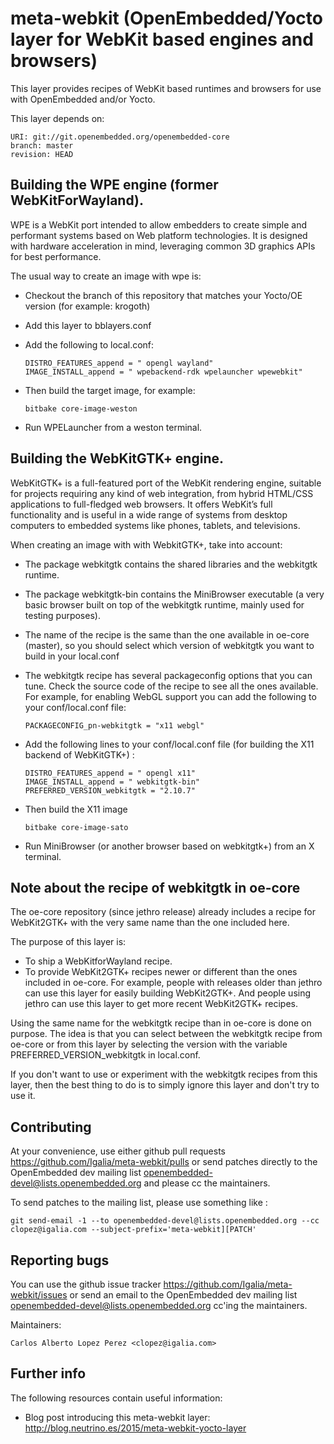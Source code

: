 meta-webkit (OpenEmbedded/Yocto layer for WebKit based engines and browsers)
============================================================================

This layer provides recipes of WebKit based runtimes and browsers for
use with OpenEmbedded and/or Yocto.

This layer depends on:

    URI: git://git.openembedded.org/openembedded-core
    branch: master
    revision: HEAD



Building the WPE engine (former WebKitForWayland).
---------------------------------------------------


WPE is a WebKit port intended to allow embedders to create simple and performant
systems based on Web platform technologies.
It is designed with hardware acceleration in mind, leveraging common 3D graphics
APIs for best performance.


The usual way to create an image with wpe is:

  * Checkout the branch of this repository that matches your Yocto/OE version (for example: krogoth)
  * Add this layer to bblayers.conf
  * Add the following to local.conf:

        DISTRO_FEATURES_append = " opengl wayland"
        IMAGE_INSTALL_append = " wpebackend-rdk wpelauncher wpewebkit"

  * Then build the target image, for example:

        bitbake core-image-weston

  * Run WPELauncher from a weston terminal.

Building the WebKitGTK+ engine.
-------------------------------

WebKitGTK+ is a full-featured port of the WebKit rendering engine, suitable for projects
requiring any kind of web integration, from hybrid HTML/CSS applications to full-fledged
web browsers. It offers WebKit’s full functionality and is useful in a wide range of
systems from desktop computers to embedded systems like phones, tablets, and televisions.

When creating an image with with WebkitGTK+, take into account:

  * The package webkitgtk contains the shared libraries and the webkitgtk runtime.
  * The package webkitgtk-bin contains the MiniBrowser executable (a very basic browser
    built on top of the webkitgtk runtime, mainly used for testing purposes).
  * The name of the recipe is the same than the one available in oe-core (master),
    so you should select which version of webkitgtk you want to build in your local.conf
  * The webkitgtk recipe has several packageconfig options that you can tune. Check the
    source code of the recipe to see all the ones available. For example, for enabling
    WebGL support you can add the following to your conf/local.conf file:

        PACKAGECONFIG_pn-webkitgtk = "x11 webgl"

  * Add the following lines to your conf/local.conf file (for building the X11 backend of WebKitGTK+) :

        DISTRO_FEATURES_append = " opengl x11"
        IMAGE_INSTALL_append = " webkitgtk-bin"
        PREFERRED_VERSION_webkitgtk = "2.10.7"

  * Then build the X11 image

        bitbake core-image-sato

  * Run MiniBrowser (or another browser based on webkitgtk+) from an X terminal.


Note about the recipe of webkitgtk in oe-core
---------------------------------------------

The oe-core repository (since jethro release) already includes a recipe for WebKit2GTK+
with the very same name than the one included here.

The purpose of this layer is:

  * To ship a WebKitforWayland recipe.
  * To provide WebKit2GTK+ recipes newer or different than the ones included in oe-core.
    For example, people with releases older than jethro can use this layer for
    easily building WebKit2GTK+. And people using jethro can use this layer to get more
    recent WebKit2GTK+ recipes.


Using the same name for the webkitgtk recipe than in oe-core is done on purpose.
The idea is that you can select between the webkitgtk recipe from oe-core or from
this layer by selecting the version with the variable PREFERRED_VERSION_webkitgtk
in local.conf.

If you don't want to use or experiment with the webkitgtk recipes from this layer,
then the best thing to do is to simply ignore this layer and don't try to use it.

Contributing
------------

At your convenience, use either github pull requests <https://github.com/Igalia/meta-webkit/pulls>
or send patches directly to the OpenEmbedded dev mailing list <openembedded-devel@lists.openembedded.org>
and please cc the maintainers.

To send patches to the mailing list, please use something like :

    git send-email -1 --to openembedded-devel@lists.openembedded.org --cc clopez@igalia.com --subject-prefix='meta-webkit][PATCH'


Reporting bugs
--------------

 You can use the github issue tracker <https://github.com/Igalia/meta-webkit/issues>
 or send an email to the OpenEmbedded dev mailing list <openembedded-devel@lists.openembedded.org>
 cc'ing the maintainers.

Maintainers:

    Carlos Alberto Lopez Perez <clopez@igalia.com>


Further info
------------

 The following resources contain useful information:

  * Blog post introducing this meta-webkit layer: http://blog.neutrino.es/2015/meta-webkit-yocto-layer
